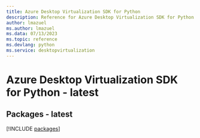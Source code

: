 ```yaml
---
title: Azure Desktop Virtualization SDK for Python
description: Reference for Azure Desktop Virtualization SDK for Python
author: lmazuel
ms.author: lmazuel
ms.data: 07/13/2023
ms.topic: reference
ms.devlang: python
ms.service: desktopvirtualization
---
```

# Azure Desktop Virtualization SDK for Python - latest
## Packages - latest
[!INCLUDE [packages](desktop-virtualization-index.md)]